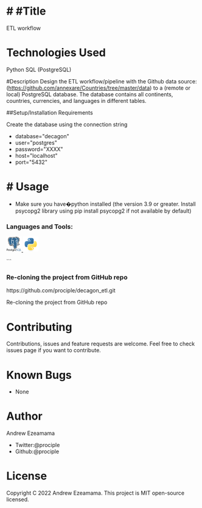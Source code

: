 # # #Title
ETL workflow

# Technologies Used
Python
SQL (PostgreSQL)

#Description
Design the ETL workflow/pipeline with the Github data source: (https://github.com/annexare/Countries/tree/master/data) to a (remote or local) PostgreSQL database. 
The database contains all continents, countries, currencies, and languages in different tables.

##Setup/Installation Requirements

Create the database using the connection string
* database="decagon"
* user="postgres"
* password="XXXX"
* host="localhost"
* port="5432"


# # Usage
* Make sure you have�python installed (the version 3.9 or greater. Install psycopg2 library using pip install psycopg2 if not available by default)



<h3 align="left">Languages and Tools:</h3>
<p align="left"> <a href="https://www.postgresql.org" target="_blank" rel="noreferrer"> <img src="https://raw.githubusercontent.com/devicons/devicon/master/icons/postgresql/postgresql-original-wordmark.svg" alt="postgresql" width="40" height="40"/> </a> <a href="https://www.python.org" target="_blank" rel="noreferrer"> <img src="https://raw.githubusercontent.com/devicons/devicon/master/icons/python/python-original.svg" alt="python" width="40" height="40"/> </a> </p>```


<h3 align="left">Re-cloning the project from GitHub repo</h3>
<p align="left">
https://github.com/prociple/decagon_etl.git
</p>

Re-cloning the project from GitHub repo


# Contributing
Contributions, issues and feature requests are welcome. Feel free to check issues page if you want to contribute.


# Known Bugs
* None

# Author
Andrew Ezeamama
* Twitter:@prociple
* Github:@prociple

# License
Copyright C 2022 Andrew Ezeamama.
This project is MIT open-source licensed.
